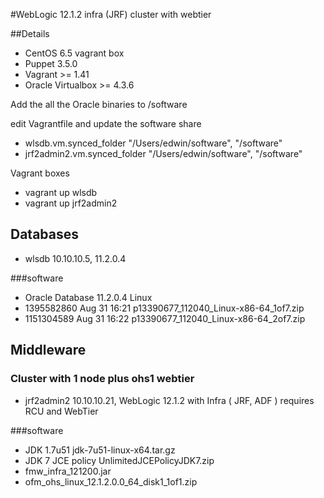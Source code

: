 #WebLogic 12.1.2 infra (JRF) cluster with webtier

##Details
- CentOS 6.5 vagrant box
- Puppet 3.5.0
- Vagrant >= 1.41
- Oracle Virtualbox >= 4.3.6 

Add the all the Oracle binaries to /software

edit Vagrantfile and update the software share
- wlsdb.vm.synced_folder "/Users/edwin/software", "/software"
- jrf2admin2.vm.synced_folder "/Users/edwin/software", "/software"

Vagrant boxes
- vagrant up wlsdb
- vagrant up jrf2admin2

## Databases
- wlsdb 10.10.10.5, 11.2.0.4

###software
- Oracle Database 11.2.0.4 Linux
- 1395582860 Aug 31 16:21 p13390677_112040_Linux-x86-64_1of7.zip
- 1151304589 Aug 31 16:22 p13390677_112040_Linux-x86-64_2of7.zip

## Middleware

### Cluster with 1 node plus ohs1 webtier
- jrf2admin2 10.10.10.21, WebLogic 12.1.2 with Infra ( JRF, ADF ) requires RCU and WebTier

###software
- JDK 1.7u51 jdk-7u51-linux-x64.tar.gz
- JDK 7 JCE policy UnlimitedJCEPolicyJDK7.zip  
- fmw_infra_121200.jar
- ofm_ohs_linux_12.1.2.0.0_64_disk1_1of1.zip